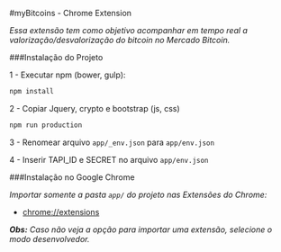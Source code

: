 #myBitcoins - Chrome Extension

*Essa extensão tem como objetivo acompanhar em tempo real a valorização/desvalorização
do bitcoin no Mercado Bitcoin.*

###Instalação do Projeto

1 - Executar npm (bower, gulp):
```sh
npm install
```

2 - Copiar Jquery, crypto e bootstrap (js, css)
```sh
npm run production
```

3 - Renomear arquivo `app/_env.json` para `app/env.json`

4 - Inserir TAPI_ID e SECRET no arquivo `app/env.json`


###Instalação no Google Chrome

*Importar somente a pasta `app/` do projeto nas Extensões do Chrome:*
- [chrome://extensions](chrome://extensions)

***Obs:** Caso não veja a opção para importar uma extensão, selecione o modo desenvolvedor.*